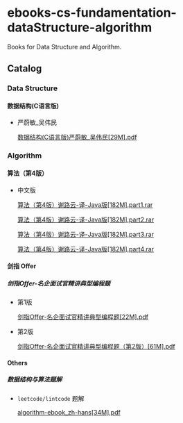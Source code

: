 # ebooks-cs-fundamentation-dataStructure-algorithm

Books for Data Structure and Algorithm.

## Catalog

### Data Structure

#### 数据结构(C语言版)

* 严蔚敏_吴伟民

    [数据结构(C语言版)严蔚敏_吴伟民[29M].pdf](https://github.com/lj1218/ebooks-cs-fundamentation-dataStructure-algorithm/raw/master/books/DataStructure/数据结构(C语言版)严蔚敏_吴伟民[29M].pdf)

### Algorithm

#### 算法（第4版）

* 中文版

    [算法（第4版）谢路云-译-Java版[182M].part1.rar](https://github.com/lj1218/ebooks-cs-fundamentation-dataStructure-algorithm/raw/master/books/Algorithm/算法（第4版）/算法（第4版）谢路云-译-Java版[182M].part1.rar)

    [算法（第4版）谢路云-译-Java版[182M].part2.rar](https://github.com/lj1218/ebooks-cs-fundamentation-dataStructure-algorithm/raw/master/books/Algorithm/算法（第4版）/算法（第4版）谢路云-译-Java版[182M].part2.rar)

    [算法（第4版）谢路云-译-Java版[182M].part3.rar](https://github.com/lj1218/ebooks-cs-fundamentation-dataStructure-algorithm/raw/master/books/Algorithm/算法（第4版）/算法（第4版）谢路云-译-Java版[182M].part3.rar)

    [算法（第4版）谢路云-译-Java版[182M].part4.rar](https://github.com/lj1218/ebooks-cs-fundamentation-dataStructure-algorithm/raw/master/books/Algorithm/算法（第4版）/算法（第4版）谢路云-译-Java版[182M].part4.rar)

#### 剑指 Offer

##### 剑指Offer-名企面试官精讲典型编程题

* 第1版

    [剑指Offer-名企面试官精讲典型编程题[22M].pdf](https://github.com/lj1218/ebooks-cs-fundamentation-dataStructure-algorithm/raw/master/books/Algorithm/剑指Offer/剑指Offer-名企面试官精讲典型编程题[22M].pdf)

* 第2版

    [剑指Offer-名企面试官精讲典型编程题（第2版）[61M].pdf](https://github.com/lj1218/ebooks-cs-fundamentation-dataStructure-algorithm/raw/master/books/Algorithm/剑指Offer/剑指Offer-名企面试官精讲典型编程题（第2版）[61M].pdf)

#### Others

##### 数据结构与算法题解

* `leetcode/lintcode` 题解

    [algorithm-ebook\_zh-hans[34M].pdf](https://github.com/lj1218/ebooks-cs-fundamentation-dataStructure-algorithm/raw/master/books/Algorithm/Others/algorithm-ebook_zh-hans[34M].pdf)
